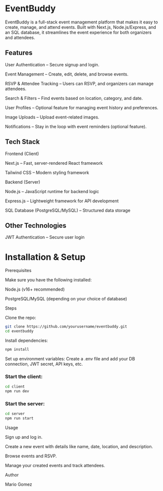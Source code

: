 # EventBuddy

EventBuddy is a full-stack event management platform that makes it easy to create, manage, and attend events. Built with Next.js, Node.js/Express, and an SQL database, it streamlines the event experience for both organizers and attendees.

## Features

User Authentication – Secure signup and login.

Event Management – Create, edit, delete, and browse events.

RSVP & Attendee Tracking – Users can RSVP, and organizers can manage attendees.

Search & Filters – Find events based on location, category, and date.

User Profiles – Optional feature for managing event history and preferences.

Image Uploads – Upload event-related images.

Notifications – Stay in the loop with event reminders (optional feature).

## Tech Stack

Frontend (Client)

Next.js – Fast, server-rendered React framework

Tailwind CSS – Modern styling framework

Backend (Server)

Node.js – JavaScript runtime for backend logic

Express.js – Lightweight framework for API development

SQL Database (PostgreSQL/MySQL) – Structured data storage

## Other Technologies

JWT Authentication – Secure user login



# Installation & Setup

Prerequisites

Make sure you have the following installed:

Node.js (v16+ recommended)

PostgreSQL/MySQL (depending on your choice of database)

Steps

Clone the repo:

```bash
git clone https://github.com/yourusername/eventbuddy.git
cd eventbuddy
```
Install dependencies:

```bash
npm install
```

Set up environment variables:
Create a .env file and add your DB connection, JWT secret, API keys, etc.

### Start the client:

``` bash
cd client
npm run dev
```

### Start the server:

```bash
cd server
npm run start
```

Usage

Sign up and log in.

Create a new event with details like name, date, location, and description.

Browse events and RSVP.

Manage your created events and track attendees.

Author

Mario Gomez
